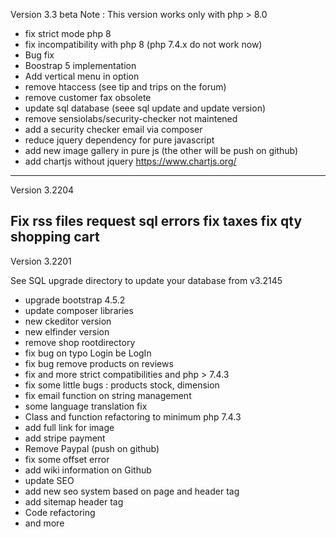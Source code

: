 Version 3.3 beta
Note : This version works only with php > 8.0

- fix strict mode php 8
- fix incompatibility with php 8  (php 7.4.x do not work now)
- Bug fix
- Boostrap 5 implementation 
- Add vertical menu in option
- remove htaccess (see tip and trips on the forum)
- remove customer fax obsolete 
- update sql database (seee sql update and update version)
- remove sensiolabs/security-checker not maintened
- add a security checker email via composer
- reduce jquery dependency for pure javascript
- add new image gallery in pure js (the other will be push on github)
- add chartjs without jquery https://www.chartjs.org/

---
Version 3.2204

Fix rss files request sql errors
fix taxes
fix qty shopping cart
---
Version 3.2201

See SQL upgrade directory to update your database from v3.2145

- upgrade bootstrap 4.5.2
- update composer libraries
- new ckeditor version
- new elfinder version
- remove shop rootdirectory
- fix bug on typo Login be LogIn
- fix bug remove products on reviews
- fix and more strict compatibilities and php > 7.4.3
- fix some little bugs : products stock, dimension
- fix email function on string management
- some language translation fix
- Class and function refactoring to minimum php 7.4.3
- add full link for image
- add stripe payment
- Remove Paypal (push on github)
- fix  some offset error
- add wiki information on Github
- update SEO
- add new seo system based on page and header tag
- add sitemap header tag
- Code refactoring
- and more
